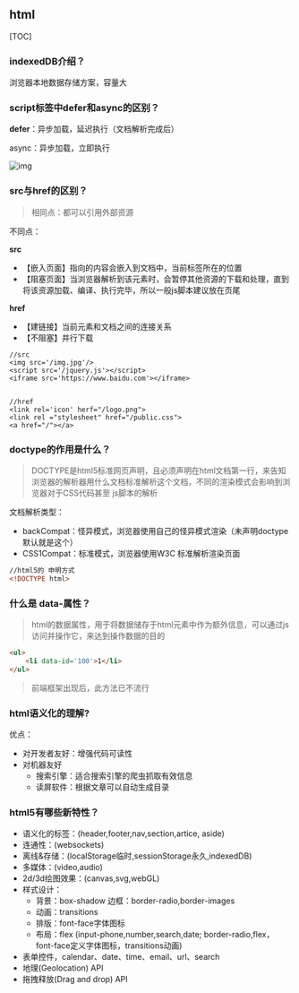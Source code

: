 ## html



[TOC]



### indexedDB介绍？

浏览器本地数据存储方案，容量大





### script标签中defer和async的区别？

**defer**：异步加载，延迟执行（文档解析完成后）

async：异步加载，立即执行



![img](https://xiaomuzhu-image.oss-cn-beijing.aliyuncs.com/c84fdc0e47268832fa8914ab4d125002.png)





### src与href的区别？

> 相同点：都可以引用外部资源

不同点：

**src**

- 【嵌入页面】指向的内容会嵌入到文档中，当前标签所在的位置
- 【阻塞页面】当浏览器解析到该元素时，会暂停其他资源的下载和处理，直到将该资源加载、编译、执行完毕，所以一般js脚本建议放在页尾

**href**

- 【建链接】当前元素和文档之间的连接关系
- 【不阻塞】并行下载



```
//src
<img src='/img.jpg'/>
<script src='/jquery.js'></script>
<iframe src='https://www.baidu.com'></iframe>


//href
<link rel='icon' herf="/logo.png">
<link rel ="stylesheet" href="/public.css">
<a href="/"></a>

```





### doctype的作用是什么？

> DOCTYPE是html5标准网页声明，且必须声明在html文档第一行，来告知浏览器的解析器用什么文档标准解析这个文档，不同的渲染模式会影响到浏览器对于CSS代码甚至 js脚本的解析



文档解析类型：

- backCompat：怪异模式，浏览器使用自己的怪异模式渲染（未声明doctype默认就是这个）
- CSS1Compat：标准模式，浏览器使用W3C 标准解析渲染页面

```html
//html5的 申明方式
<!DOCTYPE html>   
```





### 什么是 data-属性？

> html的数据属性，用于将数据储存于html元素中作为额外信息，可以通过js访问并操作它，来达到操作数据的目的

```html
<ul>
	<li data-id='100'>1</li>
</ul>
```

> 前端框架出现后，此方法已不流行



### html语义化的理解?

优点：

- 对开发者友好：增强代码可读性
- 对机器友好
  - 搜索引擎：适合搜索引擎的爬虫抓取有效信息
  - 读屏软件：根据文章可以自动生成目录 







### html5有哪些新特性？

- 语义化的标签：(header,footer,nav,section,artice, aside)
- 连通性：(websockets)
- 离线&存储：(localStorage临时,sessionStorage永久,indexedDB)
- 多媒体：(video,audio)
- 2d/3d绘图效果：(canvas,svg,webGL)
- 样式设计：  
  - 背景：box-shadow  边框：border-radio,border-images  
  - 动画：transitions  
  - 排版：font-face字体图标  
  - 布局：flex
    (input-phone,number,search,date; border-radio,flex，font-face定义字体图标，transitions动画)
- 表单控件，calendar、date、time、email、url、search
- 地理(Geolocation) API
- 拖拽释放(Drag and drop) API